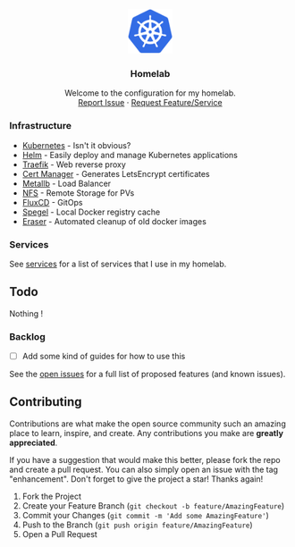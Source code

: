 <!-- PROJECT LOGO -->
<br />
<div align="center">
  <a href="https://git.fascinated.cc/Fascinated/homelab">
    <img src="images/logo.png" alt="Logo" width="80" height="80">
  </a>

<h3 align="center">Homelab</h3>
  <p align="center">
    Welcome to the configuration for my homelab.
    <br />
    <a href="https://git.fascinated.cc/Fascinated/home-ops/issues">Report Issue</a>
    ·
    <a href="https://git.fascinated.cc/Fascinated/home-ops/issues">Request Feature/Service</a>

  </p>
</div>

### Infrastructure

- [Kubernetes][k8s] - Isn't it obvious?
- [Helm][helm] - Easily deploy and manage Kubernetes applications
- [Traefik][traefik] - Web reverse proxy
- [Cert Manager][cert-manager] - Generates LetsEncrypt certificates
- [Metallb][metallb] - Load Balancer
- [NFS][nfs] - Remote Storage for PVs
- [FluxCD][fluxcd] - GitOps
- [Spegel][spegel] - Local Docker registry cache
- [Eraser][eraser] - Automated cleanup of old docker images

### Services

See [services](./kubernetes/apps/production/) for a list of services that I use in my homelab.

<!-- TODO -->

## Todo

Nothing !

### Backlog

- [ ] Add some kind of guides for how to use this

See the [open issues](https://git.fascinated.cc/Fascinated/home-ops/issues) for a full list of proposed features (and known issues).

<!-- CONTRIBUTING -->

## Contributing

Contributions are what make the open source community such an amazing place to learn, inspire, and create. Any contributions you make are **greatly appreciated**.

If you have a suggestion that would make this better, please fork the repo and create a pull request. You can also simply open an issue with the tag "enhancement".
Don't forget to give the project a star! Thanks again!

1. Fork the Project
2. Create your Feature Branch (`git checkout -b feature/AmazingFeature`)
3. Commit your Changes (`git commit -m 'Add some AmazingFeature'`)
4. Push to the Branch (`git push origin feature/AmazingFeature`)
5. Open a Pull Request

<!-- MARKDOWN LINKS & IMAGES -->
<!-- https://www.markdownguide.org/basic-syntax/#reference-style-links -->

[fluxcd]: https://fluxcd.io/
[k8s]: https://kubernetes.io/
[helm]: https://helm.sh/
[traefik]: https://traefik.io/
[cert-manager]: https://cert-manager.io/
[metallb]: https://metallb.org/
[nfs]: https://github.com/kubernetes-sigs/nfs-subdir-external-provisioner/
[spegel]: https://github.com/spegel-org/spegel/
[eraser]: https://github.com/eraser-dev/eraser/
